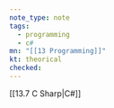 ```yaml
---
note_type: note
tags:
  - programming
  - c#
mn: "[[13 Programming]]"
kt: theorical
checked: 
---
```

[[13.7 C Sharp|C#]]


